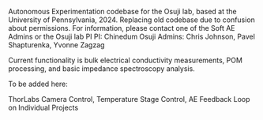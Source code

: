 Autonomous Experimentation codebase for the Osuji lab, based at the University of Pennsylvania, 2024. Replacing old codebase due to confusion about permissions.
For information, please contact one of the Soft AE Admins or the Osuji lab PI
PI: Chinedum Osuji
Admins: Chris Johnson, Pavel Shapturenka, Yvonne Zagzag

Current functionality is bulk electrical conductivity measurements, POM processing, and basic impedance spectroscopy analysis.

To be added here:

ThorLabs Camera Control, Temperature Stage Control, AE Feedback Loop on Individual Projects
